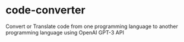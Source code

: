 # code-converter
Convert or Translate code from one programming language to another programming language using OpenAI GPT-3 API





